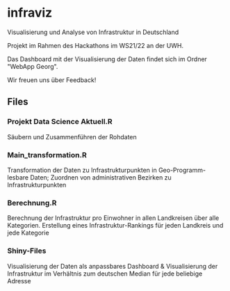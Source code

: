 # infraviz
Visualisierung und Analyse von Infrastruktur in Deutschland

Projekt im Rahmen des Hackathons im WS21/22 an der UWH.

Das Dashboard mit der Visualisierung der Daten findet sich im Ordner "WebApp Georg".

Wir freuen uns über Feedback!

## Files
### Projekt Data Science Aktuell.R
Säubern und Zusammenführen der Rohdaten
### Main_transformation.R
Transformation der Daten zu Infrastrukturpunkten in Geo-Programm-lesbare Daten;
Zuordnen von administrativen Bezirken zu Infrastrukturpunkten
### Berechnung.R
Berechnung der Infrastruktur pro Einwohner in allen Landkreisen über alle Kategorien. Erstellung eines Infrastruktur-Rankings für jeden Landkreis und jede Kategorie
### Shiny-Files
Visualisierung der Daten als anpassbares Dashboard & Visualisierung der Infrastruktur im Verhältnis zum deutschen Median für jede beliebige Adresse 
